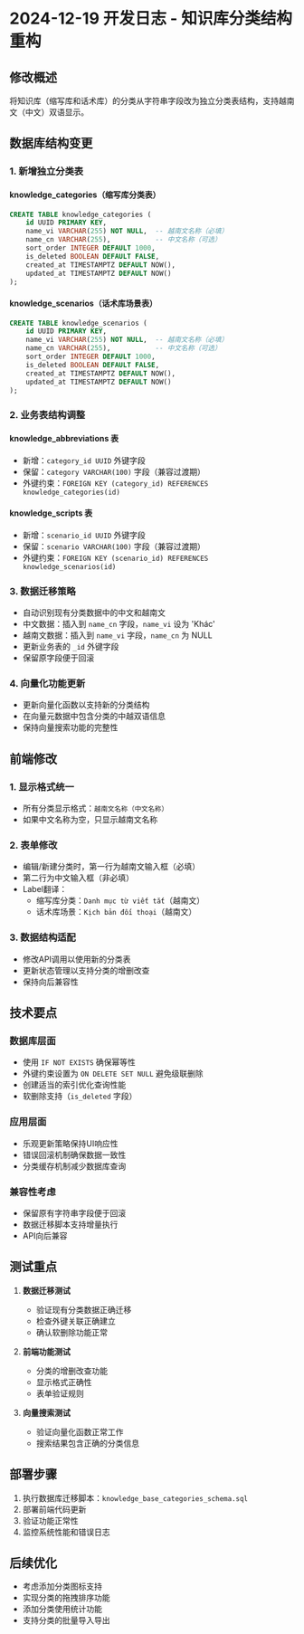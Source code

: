 # 2024-12-19 开发日志 - 知识库分类结构重构

## 修改概述

将知识库（缩写库和话术库）的分类从字符串字段改为独立分类表结构，支持越南文（中文）双语显示。

## 数据库结构变更

### 1. 新增独立分类表

#### knowledge_categories（缩写库分类表）
```sql
CREATE TABLE knowledge_categories (
    id UUID PRIMARY KEY,
    name_vi VARCHAR(255) NOT NULL,  -- 越南文名称（必填）
    name_cn VARCHAR(255),           -- 中文名称（可选）
    sort_order INTEGER DEFAULT 1000,
    is_deleted BOOLEAN DEFAULT FALSE,
    created_at TIMESTAMPTZ DEFAULT NOW(),
    updated_at TIMESTAMPTZ DEFAULT NOW()
);
```

#### knowledge_scenarios（话术库场景表）
```sql
CREATE TABLE knowledge_scenarios (
    id UUID PRIMARY KEY,
    name_vi VARCHAR(255) NOT NULL,  -- 越南文名称（必填）
    name_cn VARCHAR(255),           -- 中文名称（可选）
    sort_order INTEGER DEFAULT 1000,
    is_deleted BOOLEAN DEFAULT FALSE,
    created_at TIMESTAMPTZ DEFAULT NOW(),
    updated_at TIMESTAMPTZ DEFAULT NOW()
);
```

### 2. 业务表结构调整

#### knowledge_abbreviations 表
- 新增：`category_id UUID` 外键字段
- 保留：`category VARCHAR(100)` 字段（兼容过渡期）
- 外键约束：`FOREIGN KEY (category_id) REFERENCES knowledge_categories(id)`

#### knowledge_scripts 表
- 新增：`scenario_id UUID` 外键字段
- 保留：`scenario VARCHAR(100)` 字段（兼容过渡期）
- 外键约束：`FOREIGN KEY (scenario_id) REFERENCES knowledge_scenarios(id)`

### 3. 数据迁移策略

- 自动识别现有分类数据中的中文和越南文
- 中文数据：插入到 `name_cn` 字段，`name_vi` 设为 'Khác'
- 越南文数据：插入到 `name_vi` 字段，`name_cn` 为 NULL
- 更新业务表的 `_id` 外键字段
- 保留原字段便于回滚

### 4. 向量化功能更新

- 更新向量化函数以支持新的分类结构
- 在向量元数据中包含分类的中越双语信息
- 保持向量搜索功能的完整性

## 前端修改

### 1. 显示格式统一
- 所有分类显示格式：`越南文名称（中文名称）`
- 如果中文名称为空，只显示越南文名称

### 2. 表单修改
- 编辑/新建分类时，第一行为越南文输入框（必填）
- 第二行为中文输入框（非必填）
- Label翻译：
  - 缩写库分类：`Danh mục từ viết tắt`（越南文）
  - 话术库场景：`Kịch bản đối thoại`（越南文）

### 3. 数据结构适配
- 修改API调用以使用新的分类表
- 更新状态管理以支持分类的增删改查
- 保持向后兼容性

## 技术要点

### 数据库层面
- 使用 `IF NOT EXISTS` 确保幂等性
- 外键约束设置为 `ON DELETE SET NULL` 避免级联删除
- 创建适当的索引优化查询性能
- 软删除支持（`is_deleted` 字段）

### 应用层面
- 乐观更新策略保持UI响应性
- 错误回滚机制确保数据一致性
- 分类缓存机制减少数据库查询

### 兼容性考虑
- 保留原有字符串字段便于回滚
- 数据迁移脚本支持增量执行
- API向后兼容

## 测试重点

1. **数据迁移测试**
   - 验证现有分类数据正确迁移
   - 检查外键关联正确建立
   - 确认软删除功能正常

2. **前端功能测试**
   - 分类的增删改查功能
   - 显示格式正确性
   - 表单验证规则

3. **向量搜索测试**
   - 验证向量化函数正常工作
   - 搜索结果包含正确的分类信息

## 部署步骤

1. 执行数据库迁移脚本：`knowledge_base_categories_schema.sql`
2. 部署前端代码更新
3. 验证功能正常性
4. 监控系统性能和错误日志

## 后续优化

- 考虑添加分类图标支持
- 实现分类的拖拽排序功能
- 添加分类使用统计功能
- 支持分类的批量导入导出 